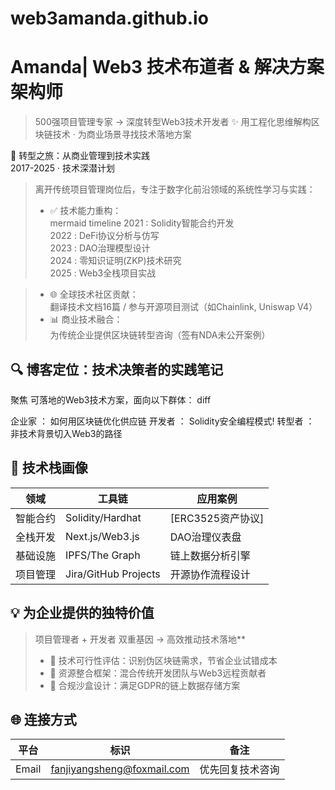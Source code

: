 # web3amanda.github.io
# Amanda| Web3 技术布道者 & 解决方案架构师  
> 500强项目管理专家 → 深度转型Web3技术开发者 
> ✨ 用工程化思维解构区块链技术 · 为商业场景寻找技术落地方案  



 🚀 转型之旅：从商业管理到技术实践  
2017-2025 · 技术深潜计划
> 离开传统项目管理岗位后，专注于数字化前沿领域的系统性学习与实践：  
> - ✅ 技术能力重构：  
>   mermaid
>   timeline
>     2021 : Solidity智能合约开发  
>     2022 : DeFi协议分析与仿写  
>     2023 : DAO治理模型设计  
>     2024 : 零知识证明(ZKP)技术研究  
>     2025 : Web3全栈项目实战

> - 🌐 全球技术社区贡献：  
>   翻译技术文档16篇 / 参与开源项目测试（如Chainlink, Uniswap V4）  
> - 📊 商业技术融合：  
>   为传统企业提供区块链转型咨询（签有NDA未公开案例）  



## 🔍 博客定位：技术决策者的实践笔记  
聚焦 可落地的Web3技术方案，面向以下群体：
diff

企业家 ： 如何用区块链优化供应链
开发者 ： Solidity安全编程模式! 
转型者 ： 非技术背景切入Web3的路径




## 🧩 技术栈画像

| 领域           | 工具链                  | 应用案例                 |
|----------------|------------------------|------------------------|
| 智能合约   | Solidity/Hardhat       | [ERC3525资产协议]  |
| 全栈开发   | Next.js/Web3.js        | DAO治理仪表盘           |
| 基础设施   | IPFS/The Graph         | 链上数据分析引擎        |
| 项目管理  | Jira/GitHub Projects   | 开源协作流程设计        |



## 💡 为企业提供的独特价值  
> 项目管理者 + 开发者 双重基因 → 高效推动技术落地**  
> - 🔗 技术可行性评估：识别伪区块链需求，节省企业试错成本  
> - 🧩 资源整合框架：混合传统开发团队与Web3远程贡献者  
> - 📜 合规沙盒设计：满足GDPR的链上数据存储方案  



## 🌐 连接方式  
| 平台        | 标识                  | 备注                     |
|-------------|-----------------------|--------------------------|
| Email   | fanjiyangsheng@foxmail.com  | 优先回复技术咨询         |
